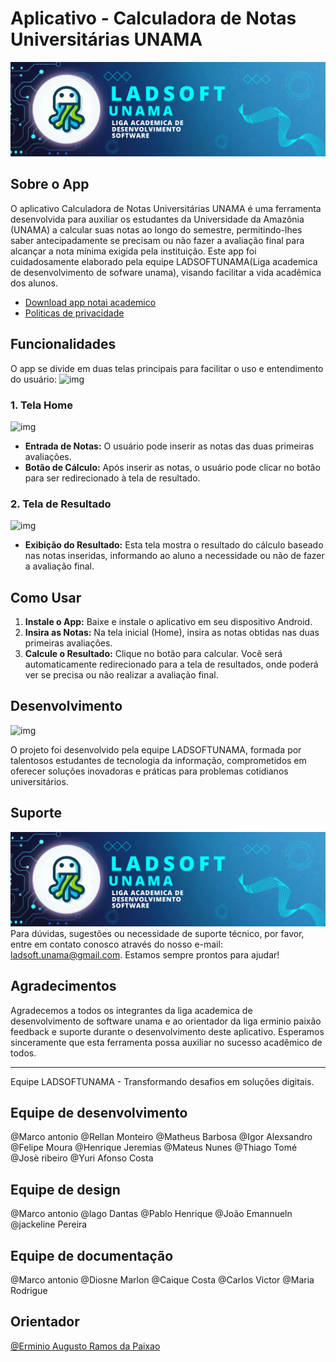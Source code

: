 # Aplicativo - Calculadora de Notas Universitárias UNAMA

 ![img](https://github.com/ladsoftunama/ladsoftunama/raw/main/imagens/image_readme.png)

## Sobre o App

O aplicativo Calculadora de Notas Universitárias UNAMA é uma ferramenta desenvolvida para auxiliar os estudantes da Universidade da Amazônia (UNAMA) a calcular suas notas ao longo do semestre, permitindo-lhes saber antecipadamente se precisam ou não fazer a avaliação final para alcançar a nota mínima exigida pela instituição. Este app foi cuidadosamente elaborado pela equipe LADSOFTUNAMA(Liga academica de desenvolvimento de sofware unama), visando facilitar a vida acadêmica dos alunos.

- [Download app notai academico](https://github.com/ladsoftunama/App-Calculadora-de-Notas-Academicas-Unama/releases/tag/v1)
- [Politicas de privacidade](https://github.com/ladsoftunama/App-Calculadora-de-Notas-Academicas-Unama/blob/main/privacy%20policy.md)

## Funcionalidades

O app se divide em duas telas principais para facilitar o uso e entendimento do usuário:
 ![img](/images_readme/Frame%2014%20(1).png)

### 1. Tela Home

 ![img](/images_readme/FRAMES_1.png)

- **Entrada de Notas:** O usuário pode inserir as notas das duas primeiras avaliações.
- **Botão de Cálculo:** Após inserir as notas, o usuário pode clicar no botão para ser redirecionado à tela de resultado.

### 2. Tela de Resultado

 ![img](/images_readme/FRAMES_2.png)

- **Exibição do Resultado:** Esta tela mostra o resultado do cálculo baseado nas notas inseridas, informando ao aluno a necessidade ou não de fazer a avaliação final.

## Como Usar

1. **Instale o App:** Baixe e instale o aplicativo em seu dispositivo Android.
2. **Insira as Notas:** Na tela inicial (Home), insira as notas obtidas nas duas primeiras avaliações.
3. **Calcule o Resultado:** Clique no botão para calcular. Você será automaticamente redirecionado para a tela de resultados, onde poderá ver se precisa ou não realizar a avaliação final.

## Desenvolvimento

 ![img](/images_readme/FRAMES_3.png)

O projeto foi desenvolvido pela equipe LADSOFTUNAMA, formada por talentosos estudantes de tecnologia da informação, comprometidos em oferecer soluções inovadoras e práticas para problemas cotidianos universitários.

## Suporte

 ![img](https://github.com/ladsoftunama/ladsoftunama/raw/main/imagens/image_readme.png)
Para dúvidas, sugestões ou necessidade de suporte técnico, por favor, entre em contato conosco através do nosso e-mail: <ladsoft.unama@gmail.com>. Estamos sempre prontos para ajudar!

<!-- ## Licença

Este projeto é disponibilizado sob a licença MIT, permitindo que qualquer pessoa possa usar, modificar e distribuir o trabalho, desde que mantenha o crédito aos autores originais e forneça uma cópia da licença em quaisquer trabalhos derivados. -->

## Agradecimentos

Agradecemos a todos os integrantes da liga academica de desenvolvimento de software unama e ao orientador da liga erminio paixão feedback e suporte durante o desenvolvimento deste aplicativo. Esperamos sinceramente que esta ferramenta possa auxiliar no sucesso acadêmico de todos.

---

Equipe LADSOFTUNAMA - Transformando desafios em soluções digitais.

## Equipe de desenvolvimento

@Marco antonio
@Rellan Monteiro
@Matheus Barbosa
@Igor Alexsandro
@Felipe Moura
@Henrique Jeremias
@Mateus Nunes
@Thiago Tomé
@Josè ribeiro
@Yuri Afonso Costa

## Equipe de design

@Marco antonio
@lago Dantas
@Pablo Henrique
@João Emannueln
@jackeline Pereira

## Equipe de documentação

@Marco antonio
@Diosne Marlon
@Caique Costa
@Carlos Victor
@Maria Rodrigue

## Orientador

[@Erminio Augusto Ramos da Paixao](http://lattes.cnpq.br/3441462516404507)
